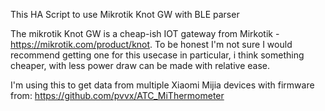 This HA Script to use Mikrotik Knot GW with BLE parser

The mikrotik Knot GW is a cheap-ish IOT gateway from Mirkotik -
https://mikrotik.com/product/knot. To be honest I'm not sure I would recommend
getting one for this usecase in particular, i think something cheaper, with
less power draw can be made with relative ease.

I'm using this to get data from multiple Xiaomi Mijia devices with firmware
from: https://github.com/pvvx/ATC_MiThermometer
